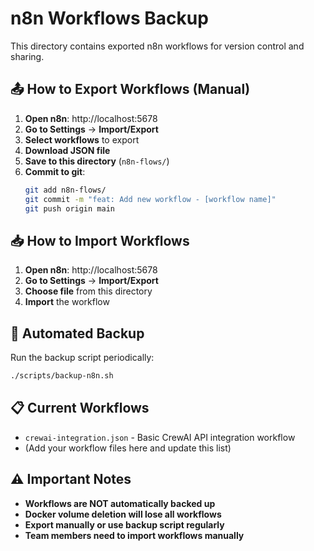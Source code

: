 # n8n Workflows Backup

This directory contains exported n8n workflows for version control and sharing.

## 📤 **How to Export Workflows (Manual)**

1. **Open n8n**: http://localhost:5678
2. **Go to Settings** → **Import/Export**  
3. **Select workflows** to export
4. **Download JSON file**
5. **Save to this directory** (`n8n-flows/`)
6. **Commit to git**:
   ```bash
   git add n8n-flows/
   git commit -m "feat: Add new workflow - [workflow name]"
   git push origin main
   ```

## 📥 **How to Import Workflows**

1. **Open n8n**: http://localhost:5678
2. **Go to Settings** → **Import/Export**
3. **Choose file** from this directory  
4. **Import** the workflow

## 🔄 **Automated Backup**

Run the backup script periodically:
```bash
./scripts/backup-n8n.sh
```

## 📋 **Current Workflows**

- `crewai-integration.json` - Basic CrewAI API integration workflow
- (Add your workflow files here and update this list)

## ⚠️ **Important Notes**

- **Workflows are NOT automatically backed up**
- **Docker volume deletion will lose all workflows**
- **Export manually or use backup script regularly**
- **Team members need to import workflows manually** 